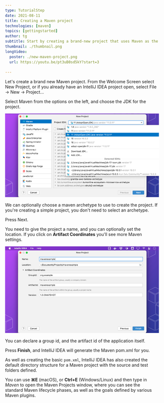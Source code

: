```yaml
---
type: TutorialStep
date: 2021-08-11
title: Creating a Maven project
technologies: [maven]
topics: [gettingstarted]
author: tg
subtitle: Start by creating a brand-new project that uses Maven as the build tool
thumbnail: ./thumbnail.png
longVideo:
  poster: ./new-maven-project.png
  url: https://youtu.be/pt3uB0sd5kY?start=3

---
```


Let's create a brand new Maven project. From the Welcome Screen select New Project, or if you already have an IntelliJ IDEA project open, select File -> New -> Project...

Select Maven from the options on the left, and choose the JDK for the project.

![new-maven-project.png](new-maven-project.png)

We can optionally choose a maven archetype to use to create the project. If you're creating a simple project, you don't need to select an archetype.

Press Next.

You need to give the project a name, and you can optionally set the location. If you click on **Artifact Coordinates** you'll see more Maven settings.

![maven-project-settings.png](maven-project-settings.png)

You can declare a group id, and the artifact id of the application itself. 

Press **Finish**, and IntelliJ IDEA will generate the Maven pom.xml for you. 

As well as creating the basic `pom.xml`, IntelliJ IDEA has also created the default directory structure for a Maven project with the source and test folders defined.

You can use **⌘E** (macOS), or **Ctrl+E** (Windows/Linux) and then type in _Maven_ to open the Maven Projects window, where you can see the standard Maven lifecycle phases, as well as the goals defined by various Maven plugins.




